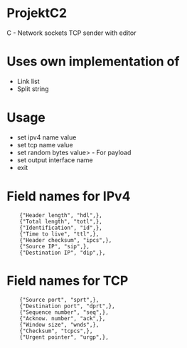 # ProjektC2
C - Network sockets TCP sender with editor

# Uses own implementation of
 - Link list
 - Split string
 
# Usage
 - set ipv4 name value
 - set tcp name value
 - set random bytes value>    - For payload
 - set output interface name
 - exit
  
# Field names for IPv4
		{"Header length", "hdl",},
		{"Total length", "totl",},
		{"Identification", "id",},
		{"Time to live", "ttl",},
		{"Header checksum", "ipcs",},
		{"Source IP", "sip",},
		{"Destination IP", "dip",},

# Field names for TCP
		{"Source port", "sprt",},
		{"Destination port", "dprt",},
		{"Sequence number", "seq",},
		{"Acknow. number", "ack",},
		{"Window size", "wnds",},
		{"Checksum", "tcpcs",},
		{"Urgent pointer", "urgp",},
		